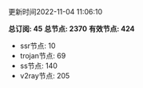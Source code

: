 更新时间2022-11-04 11:06:10

**总订阅: 45**
**总节点: 2370**
**有效节点: 424**
- ssr节点: 10
- trojan节点: 69
- ss节点: 140
- v2ray节点: 205
